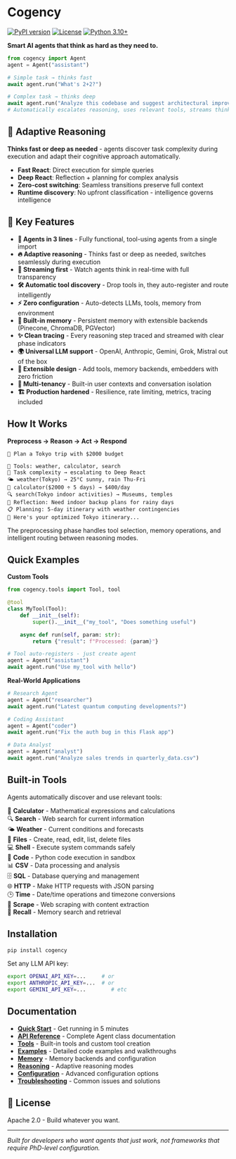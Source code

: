 # Cogency

[![PyPI version](https://badge.fury.io/py/cogency.svg)](https://badge.fury.io/py/cogency)
[![License](https://img.shields.io/badge/License-Apache_2.0-blue.svg)](https://opensource.org/licenses/Apache-2.0)
[![Python 3.10+](https://img.shields.io/badge/python-3.10+-blue.svg)](https://www.python.org/downloads/)

**Smart AI agents that think as hard as they need to.**

```python
from cogency import Agent
agent = Agent("assistant")

# Simple task → thinks fast
await agent.run("What's 2+2?")

# Complex task → thinks deep
await agent.run("Analyze this codebase and suggest architectural improvements")
# Automatically escalates reasoning, uses relevant tools, streams thinking
```

## 🧠 Adaptive Reasoning

**Thinks fast or deep as needed** - agents discover task complexity during execution and adapt their cognitive approach automatically.

- **Fast React**: Direct execution for simple queries
- **Deep React**: Reflection + planning for complex analysis
- **Zero-cost switching**: Seamless transitions preserve full context
- **Runtime discovery**: No upfront classification - intelligence governs intelligence

## 🚀 Key Features

- **🤖 Agents in 3 lines** - Fully functional, tool-using agents from a single import
- **🔥 Adaptive reasoning** - Thinks fast or deep as needed, switches seamlessly during execution
- **🌊 Streaming first** - Watch agents think in real-time with full transparency
- **🛠️ Automatic tool discovery** - Drop tools in, they auto-register and route intelligently
- **⚡️ Zero configuration** - Auto-detects LLMs, tools, memory from environment
- **🧠 Built-in memory** - Persistent memory with extensible backends (Pinecone, ChromaDB, PGVector)
- **✨ Clean tracing** - Every reasoning step traced and streamed with clear phase indicators
- **🌍 Universal LLM support** - OpenAI, Anthropic, Gemini, Grok, Mistral out of the box
- **🧩 Extensible design** - Add tools, memory backends, embedders with zero friction
- **👥 Multi-tenancy** - Built-in user contexts and conversation isolation
- **🏗️ Production hardened** - Resilience, rate limiting, metrics, tracing included

## How It Works

**Preprocess → Reason → Act → Respond**

```
👤 Plan a Tokyo trip with $2000 budget

🔧 Tools: weather, calculator, search
🧠 Task complexity → escalating to Deep React
🌤️ weather(Tokyo) → 25°C sunny, rain Thu-Fri
🧮 calculator($2000 ÷ 5 days) → $400/day
🔍 search(Tokyo indoor activities) → Museums, temples
💭 Reflection: Need indoor backup plans for rainy days
📋 Planning: 5-day itinerary with weather contingencies
🤖 Here's your optimized Tokyo itinerary...
```

The preprocessing phase handles tool selection, memory operations, and intelligent routing between reasoning modes.

## Quick Examples

**Custom Tools**

```python
from cogency.tools import Tool, tool

@tool
class MyTool(Tool):
    def __init__(self):
        super().__init__("my_tool", "Does something useful")

    async def run(self, param: str):
        return {"result": f"Processed: {param}"}

# Tool auto-registers - just create agent
agent = Agent("assistant")
await agent.run("Use my_tool with hello")
```

**Real-World Applications**

```python
# Research Agent
agent = Agent("researcher")
await agent.run("Latest quantum computing developments?")

# Coding Assistant
agent = Agent("coder")
await agent.run("Fix the auth bug in this Flask app")

# Data Analyst
agent = Agent("analyst")
await agent.run("Analyze sales trends in quarterly_data.csv")
```

## Built-in Tools

Agents automatically discover and use relevant tools:

🧮 **Calculator** - Mathematical expressions and calculations  
🔍 **Search** - Web search for current information  
🌤️ **Weather** - Current conditions and forecasts  
📁 **Files** - Create, read, edit, list, delete files  
💻 **Shell** - Execute system commands safely  
🐍 **Code** - Python code execution in sandbox  
📊 **CSV** - Data processing and analysis  
🗄️ **SQL** - Database querying and management  
🌐 **HTTP** - Make HTTP requests with JSON parsing  
🕒 **Time** - Date/time operations and timezone conversions  
🔗 **Scrape** - Web scraping with content extraction  
🧠 **Recall** - Memory search and retrieval

## Installation

```bash
pip install cogency
```

Set any LLM API key:

```bash
export OPENAI_API_KEY=...     # or
export ANTHROPIC_API_KEY=...  # or
export GEMINI_API_KEY=...        # etc
```

## Documentation

- **[Quick Start](docs/quickstart.md)** - Get running in 5 minutes
- **[API Reference](docs/api.md)** - Complete Agent class documentation
- **[Tools](docs/tools.md)** - Built-in tools and custom tool creation
- **[Examples](docs/examples.md)** - Detailed code examples and walkthroughs
- **[Memory](docs/memory.md)** - Memory backends and configuration
- **[Reasoning](docs/reasoning.md)** - Adaptive reasoning modes
- **[Configuration](docs/configuration.md)** - Advanced configuration options
- **[Troubleshooting](docs/troubleshooting.md)** - Common issues and solutions

## 📄 License

Apache 2.0 - Build whatever you want.

---

_Built for developers who want agents that just work, not frameworks that require PhD-level configuration._
